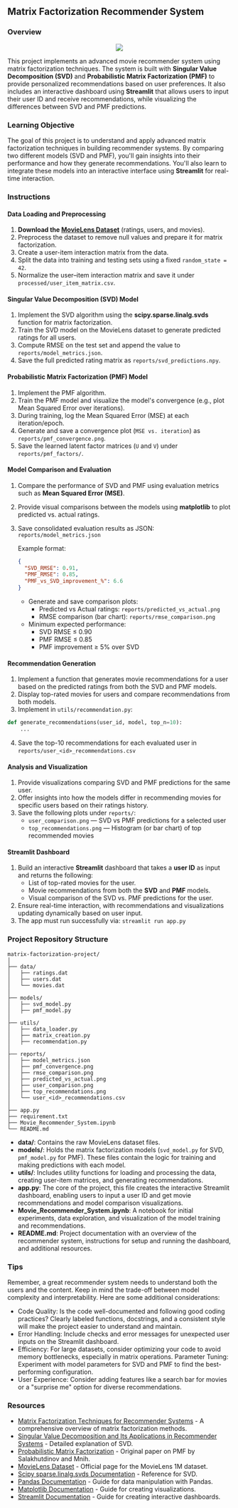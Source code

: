 ## Matrix Factorization Recommender System

### Overview

<center>
    <img src="https://encrypted-tbn0.gstatic.com/images?q=tbn:ANd9GcQiRyPw-WJ-TI66GKXPoKpDgv3mO7RWhH14VA&s"/>
</center>

This project implements an advanced movie recommender system using matrix factorization techniques. The system is built with **Singular Value Decomposition (SVD)** and **Probabilistic Matrix Factorization (PMF)** to provide personalized recommendations based on user preferences. It also includes an interactive dashboard using **Streamlit** that allows users to input their user ID and receive recommendations, while visualizing the differences between SVD and PMF predictions.

### Learning Objective

The goal of this project is to understand and apply advanced matrix factorization techniques in building recommender systems. By comparing two different models (SVD and PMF), you'll gain insights into their performance and how they generate recommendations. You'll also learn to integrate these models into an interactive interface using **Streamlit** for real-time interaction.

### Instructions

#### Data Loading and Preprocessing

1. **Download the [MovieLens Dataset](https://grouplens.org/datasets/movielens/1m/)** (ratings, users, and movies).
2. Preprocess the dataset to remove null values and prepare it for matrix factorization.
3. Create a user-item interaction matrix from the data.
4. Split the data into training and testing sets using a fixed `random_state = 42`.
5. Normalize the user–item interaction matrix and save it under `processed/user_item_matrix.csv`.

#### Singular Value Decomposition (SVD) Model

1. Implement the SVD algorithm using the **scipy.sparse.linalg.svds** function for matrix factorization.
2. Train the SVD model on the MovieLens dataset to generate predicted ratings for all users.
3. Compute RMSE on the test set and append the value to `reports/model_metrics.json`.
4. Save the full predicted rating matrix as `reports/svd_predictions.npy`.

#### Probabilistic Matrix Factorization (PMF) Model

1. Implement the PMF algorithm.
2. Train the PMF model and visualize the model's convergence (e.g., plot Mean Squared Error over iterations).
3. During training, log the Mean Squared Error (MSE) at each iteration/epoch.
4. Generate and save a convergence plot (`MSE vs. iteration`) as `reports/pmf_convergence.png`.
5. Save the learned latent factor matrices (`U` and `V`) under `reports/pmf_factors/`.

#### Model Comparison and Evaluation

1. Compare the performance of SVD and PMF using evaluation metrics such as **Mean Squared Error (MSE)**.
2. Provide visual comparisons between the models using **matplotlib** to plot predicted vs. actual ratings.
3. Save consolidated evaluation results as JSON:
   `reports/model_metrics.json`

   Example format:

   ```json
   {
     "SVD_RMSE": 0.91,
     "PMF_RMSE": 0.85,
     "PMF_vs_SVD_improvement_%": 6.6
   }
   ```

   - Generate and save comparison plots:
     - Predicted vs Actual ratings: `reports/predicted_vs_actual.png`
     - RMSE comparison (bar chart): `reports/rmse_comparison.png`
   - Minimum expected performance:
     - SVD RMSE ≤ 0.90
     - PMF RMSE ≤ 0.85
     - PMF improvement ≥ 5% over SVD

#### Recommendation Generation

1. Implement a function that generates movie recommendations for a user based on the predicted ratings from both the SVD and PMF models.
2. Display top-rated movies for users and compare recommendations from both models.
3. Implement in `utils/recommendation.py`:

```python
def generate_recommendations(user_id, model, top_n=10):
    ...
```

4. Save the top-10 recommendations for each evaluated user in `reports/user_<id>_recommendations.csv`

#### Analysis and Visualization

1. Provide visualizations comparing SVD and PMF predictions for the same user.
2. Offer insights into how the models differ in recommending movies for specific users based on their ratings history.
3. Save the following plots under `reports/`:
   - `user_comparison.png` — SVD vs PMF predictions for a selected user
   - `top_recommendations.png` — Histogram (or bar chart) of top recommended movies

#### Streamlit Dashboard

1. Build an interactive **Streamlit** dashboard that takes a **user ID** as input and returns the following:
   - List of top-rated movies for the user.
   - Movie recommendations from both the **SVD** and **PMF** models.
   - Visual comparison of the SVD vs. PMF predictions for the user.
2. Ensure real-time interaction, with recommendations and visualizations updating dynamically based on user input.
3. The app must run successfully via: `streamlit run app.py`

### Project Repository Structure

```
matrix-factorization-project/
│
├── data/
│   ├── ratings.dat
│   ├── users.dat
│   └── movies.dat
│
├── models/
│   ├── svd_model.py
│   ├── pmf_model.py
│
├── utils/
│   ├── data_loader.py
│   ├── matrix_creation.py
│   ├── recommendation.py
│
├── reports/
│   ├── model_metrics.json
│   ├── pmf_convergence.png
│   ├── rmse_comparison.png
│   ├── predicted_vs_actual.png
│   ├── user_comparison.png
│   ├── top_recommendations.png
│   └── user_<id>_recommendations.csv
│
├── app.py
├── requirement.txt
├── Movie_Recommender_System.ipynb
└── README.md
```

- **data/**: Contains the raw MovieLens dataset files.
- **models/**: Holds the matrix factorization models (`svd_model.py` for SVD, `pmf_model.py` for PMF). These files contain the logic for training and making predictions with each model.
- **utils/**: Includes utility functions for loading and processing the data, creating user-item matrices, and generating recommendations.
- **app.py**: The core of the project, this file creates the interactive Streamlit dashboard, enabling users to input a user ID and get movie recommendations and model comparison visualizations.
- **Movie_Recommender_System.ipynb**: A notebook for initial experiments, data exploration, and visualization of the model training and recommendations.
- **README.md**: Project documentation with an overview of the recommender system, instructions for setup and running the dashboard, and additional resources.

### Tips

Remember, a great recommender system needs to understand both the users and the content. Keep in mind the trade-off between model complexity and interpretability. Here are some additional considerations:

- Code Quality: Is the code well-documented and following good coding practices? Clearly labeled functions, docstrings, and a consistent style will make the project easier to understand and maintain.
- Error Handling: Include checks and error messages for unexpected user inputs on the Streamlit dashboard.
- Efficiency: For large datasets, consider optimizing your code to avoid memory bottlenecks, especially in matrix operations.
  Parameter Tuning: Experiment with model parameters for SVD and PMF to find the best-performing configuration.
- User Experience: Consider adding features like a search bar for movies or a "surprise me" option for diverse recommendations.

### Resources

- [Matrix Factorization Techniques for Recommender Systems](https://www.diva-portal.org/smash/get/diva2:633561/FULLTEXT01.pdf) - A comprehensive overview of matrix factorization methods.
- [Singular Value Decomposition and Its Applications in Recommender Systems](https://www.cs.uic.edu/~liub/KDD-cup-2007/proceedings/Regular-Paterek.pdf) - Detailed explanation of SVD.
- [Probabilistic Matrix Factorization](https://www.cs.toronto.edu/~amnih/papers/bpmf.pdf) - Original paper on PMF by Salakhutdinov and Mnih.
- [MovieLens Dataset](https://grouplens.org/datasets/movielens/1m/) - Official page for the MovieLens 1M dataset.
- [Scipy sparse.linalg.svds Documentation](https://docs.scipy.org/doc/scipy/reference/generated/scipy.sparse.linalg.svds.html) - Reference for SVD.
- [Pandas Documentation](https://pandas.pydata.org/docs/) - Guide for data manipulation with Pandas.
- [Matplotlib Documentation](https://matplotlib.org/stable/contents.html) - Guide for creating visualizations.
- [Streamlit Documentation](https://docs.streamlit.io/) - Guide for creating interactive dashboards.
